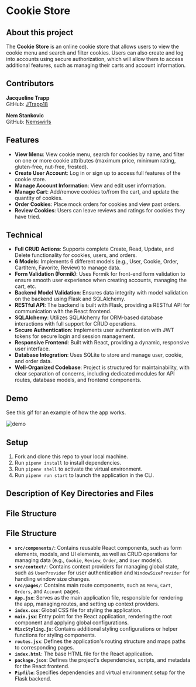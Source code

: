 # Cookie Store

## About this project

The **Cookie Store** is an online cookie store that allows users to view the cookie menu and search and filter cookies. Users can also create and log into accounts using secure authorization, which will allow them to access additional features, such as managing their carts and account information.

## Contributors

**Jacqueline Trapp**  
GitHub: [JTrapp18](https://github.com/jtrapp18)

**Nem Stankovic**  
GitHub: [Nemswirls](https://github.com/nemswirls)

## Features

- **View Menu**: View cookie menu, search for cookies by name, and filter on one or more cookie attributes (maximum price, minimum rating, gluten-free, nut-free, frosted).
- **Create User Account**: Log in or sign up to access full features of the cookie store.
- **Manage Account Information**: View and edit user information.
- **Manage Cart**: Add/remove cookies to/from the cart, and update the quantity of cookies.
- **Order Cookies**: Place mock orders for cookies and view past orders.
- **Review Cookies**: Users can leave reviews and ratings for cookies they have tried.

## Technical

- **Full CRUD Actions**: Supports complete Create, Read, Update, and Delete functionality for cookies, users, and orders.
- **6 Models**: Implements 6 different models (e.g., User, Cookie, Order, CartItem, Favorite, Review) to manage data.
- **Form Validation (Formik)**: Uses Formik for front-end form validation to ensure smooth user experience when creating accounts, managing the cart, etc.
- **Backend Model Validation**: Ensures data integrity with model validation on the backend using Flask and SQLAlchemy.
- **RESTful API**: The backend is built with Flask, providing a RESTful API for communication with the React frontend.
- **SQLAlchemy**: Utilizes SQLAlchemy for ORM-based database interactions with full support for CRUD operations.
- **Secure Authentication**: Implements user authentication with JWT tokens for secure login and session management.
- **Responsive Frontend**: Built with React, providing a dynamic, responsive user interface.
- **Database Integration**: Uses SQLite to store and manage user, cookie, and order data.
- **Well-Organized Codebase**: Project is structured for maintainability, with clear separation of concerns, including dedicated modules for API routes, database models, and frontend components.

## Demo

See this gif for an example of how the app works.

![demo](https://github.com/jtrapp18/j-n-cookies/blob/main/img/j-n-cookies.gif?raw=true)

## Setup

1. Fork and clone this repo to your local machine.
2. Run `pipenv install` to install dependencies.
3. Run `pipenv shell` to activate the virtual environment.
4. Run `pipenv run start` to launch the application in the CLI.

## Description of Key Directories and Files

## File Structure

## File Structure

- **`src/components/`**: Contains reusable React components, such as form elements, modals, and UI elements, as well as CRUD operations for managing data (e.g., `Cookie`, `Review`, `Order`, and `User` models).
- **`src/context/`**: Contains context providers for managing global state, such as `UserProvider` for user authentication and `WindowSizeProvider` for handling window size changes.
- **`src/pages/`**: Contains main route components, such as `Menu`, `Cart`, `Orders`, and `Account` pages.
- **`App.jsx`**: Serves as the main application file, responsible for rendering the app, managing routes, and setting up context providers.
- **`index.css`**: Global CSS file for styling the application.
- **`main.jsx`**: Entry point for the React application, rendering the root component and applying global configurations.
- **`MiscStyling.js`**: Contains additional styling configurations or helper functions for styling components.
- **`routes.jsx`**: Defines the application's routing structure and maps paths to corresponding pages.
- **`index.html`**: The base HTML file for the React application.
- **`package.json`**: Defines the project's dependencies, scripts, and metadata for the React frontend.
- **`Pipfile`**: Specifies dependencies and virtual environment setup for the Flask backend.
